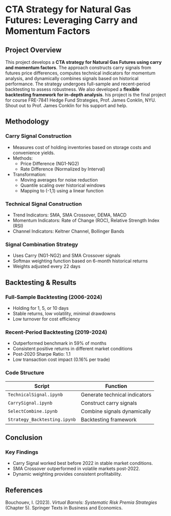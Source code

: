# CTA Strategy for Natural Gas Futures: Leveraging Carry and Momentum Factors

## Project Overview
This project develops a **CTA strategy for Natural Gas Futures using carry and momentum factors**. The approach constructs carry signals from futures price differences, computes technical indicators for momentum analysis, and dynamically combines signals based on historical performance. The strategy undergoes full-sample and recent-period backtesting to assess robustness. We also developed a **flexible backtesting framework for in-depth analysis**. his project is the final project for course FRE-7841 Hedge Fund Strategies, Prof. James Conklin, NYU. Shout out to Prof. James Conklin for his support and help. 

## Methodology
### Carry Signal Construction
- Measures cost of holding inventories based on storage costs and convenience yields.
- Methods:
  - Price Difference (NG1-NG2)
  - Rate Difference (Normalized by Interval)
- Transformation:
  - Moving averages for noise reduction
  - Quantile scaling over historical windows
  - Mapping to (-1,1) using a linear function


### Technical Signal Construction
- Trend Indicators: SMA, SMA Crossover, DEMA, MACD
- Momentum Indicators: Rate of Change (ROC), Relative Strength Index (RSI)
- Channel Indicators: Keltner Channel, Bollinger Bands

### Signal Combination Strategy
- Uses Carry (NG1-NG2) and SMA Crossover signals
- Softmax weighting function based on 6-month historical returns
- Weights adjusted every 22 days

## Backtesting & Results
### Full-Sample Backtesting (2006-2024)
- Holding for 1, 5, or 10 days
- Stable returns, low volatility, minimal drawdowns
- Low turnover for cost efficiency

### Recent-Period Backtesting (2019-2024)
- Outperformed benchmark in 59% of months
- Consistent positive returns in different market conditions
- Post-2020 Sharpe Ratio: 1.1
- Low transaction cost impact (0.16% per trade)


### Code Structure
| Script | Function |
|--------|----------|
| `TechnicalSignal.ipynb` | Generate technical indicators |
| `CarrySignal.ipynb` | Construct carry signals |
| `SelectCombine.ipynb` | Combine signals dynamically |
| `Strategy_Backtesting.ipynb` | Backtesting framework |

## Conclusion
### Key Findings
- Carry Signal worked best before 2022 in stable market conditions.
- SMA Crossover outperformed in volatile markets post-2022.
- Dynamic weighting provides consistent profitability.

## References
Bouchouev, I. (2023). *Virtual Barrels: Systematic Risk Premia Strategies* (Chapter 5). Springer Texts in Business and Economics.

